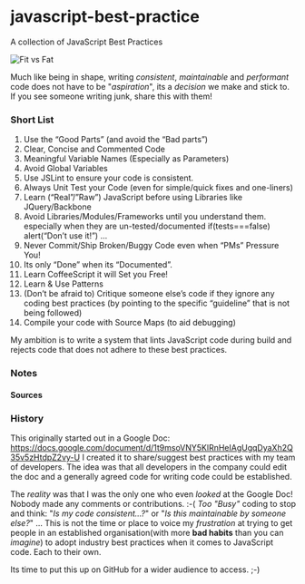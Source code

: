 javascript-best-practice
========================

A collection of JavaScript Best Practices

![Fit vs Fat](https://raw.github.com/nelsonic/javascript-best-practice/master/images/fit-vs-fat.jpg "Fit vs Fat")

Much like being in shape, 
writing *consistent*, *maintainable* and *performant* code
does not have to be "*aspiration*", its a *decision* we make
and stick to. If you see someone writing junk, share this with them! 


### Short List

1. Use the “Good Parts” (and avoid the “Bad parts”)
2. Clear, Concise and Commented Code
3. Meaningful Variable Names (Especially as Parameters)
4. Avoid Global Variables
5. Use JSLint to ensure your code is consistent.
6. Always Unit Test your Code (even for simple/quick fixes and one-liners)
7. Learn (“Real”/”Raw”) JavaScript before using Libraries like JQuery/Backbone
8. Avoid Libraries/Modules/Frameworks until you understand them. especially when they are un-tested/documented if(tests===false) alert(“Don’t use it!”) … 
9. Never Commit/Ship Broken/Buggy Code even when “PMs” Pressure You!
10. Its only “Done” when its “Documented”.
11. Learn CoffeeScript it will Set you Free!
12. Learn & Use Patterns
13. (Don’t be afraid to) Critique someone else’s code if they ignore any coding best practices (by pointing to the specific “guideline” that is not being followed)
14. Compile your code with Source Maps (to aid debugging)




My ambition is to write a system that lints JavaScript code during build
and rejects code that does not adhere to these best practices.


### Notes

#### Sources




### History

This originally started out in a Google Doc:
https://docs.google.com/document/d/1t9msoVNY5KlRnHeIAgUgqDyaXh2Q35v5zHtdpZ2vy-U
I created it to share/suggest best practices with my team of developers.
The idea was that all developers in the company could edit the doc and a 
generally agreed code for writing code could be established.

The *reality* was that I was the only one who even *looked* at the Google Doc!
Nobody made any comments or contributions. :-(
*Too "Busy"* coding to stop and think: "*Is my code consistent...?*" or 
"*Is this maintainable by someone else?*" ... This is not the time or place 
to voice my *frustration* at trying to get people in an established 
organisation(with more **bad habits** than you can *imagine*) to adopt 
industry best practices when it comes to JavaScript code. 
Each to their own.

Its time to put this up on GitHub for a wider audience to access. ;-)